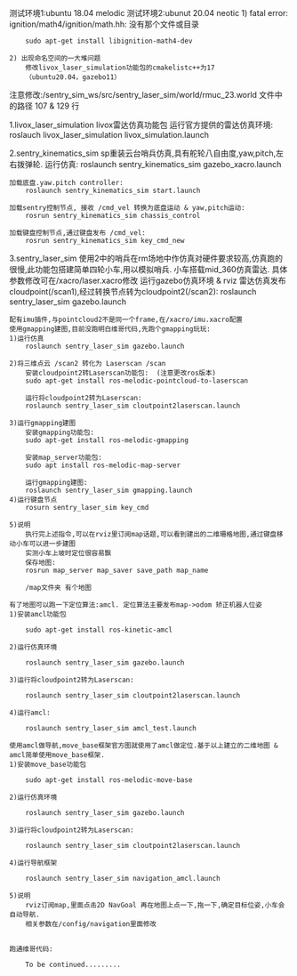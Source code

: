 测试环境1:ubuntu 18.04 melodic 
测试环境2:ubunut 20.04 neotic
	1) fatal error: ignition/math4/ignition/math.hh: 没有那个文件或目录

		sudo apt-get install libignition-math4-dev
		
	2) 出现命名空间的一大堆问题
		修改livox_laser_simulation功能包的cmakelistc++为17
		（ubuntu20.04，gazebo11）

注意修改:/sentry_sim_ws/src/sentry_laser_sim/world/rmuc_23.world 文件中的路径 107 & 129 行

1.livox_laser_simulation
    livox雷达仿真功能包
    运行官方提供的雷达仿真环境:
		roslauch livox_laser_simulation livox_simulation.launch 

2.sentry_kinematics_sim
    sp重装云台哨兵仿真,具有舵轮八自由度,yaw,pitch,左右拨弹轮.
    运行仿真:
		roslaunch sentry_kinematics_sim gazebo_xacro.launch 

    加载底盘.yaw.pitch controller:
		roslaunch sentry_kinematics_sim start.launch 

    加载sentry控制节点, 接收 /cmd_vel 转换为底盘运动 & yaw,pitch运动:
		rosrun sentry_kinematics_sim chassis_control 

    加载键盘控制节点,通过键盘发布 /cmd_vel:
		rosrun sentry_kinematics_sim key_cmd_new 

3.sentry_laser_sim 
    使用2中的哨兵在rm场地中作仿真对硬件要求较高,仿真跑的很慢,此功能包搭建简单四轮小车,用以模拟哨兵.
    小车搭载mid_360仿真雷达. 具体参数修改可在/xacro/laser.xacro修改
    运行gazebo仿真环境 & rviz 雷达仿真发布cloudpoint(/scan1),经过转换节点转为cloudpoint2(/scan2):
		roslaunch sentry_laser_sim gazebo.launch 

    配有imu插件,与pointcloud2不是同一个frame,在/xacro/imu.xacro配置
    使用gmapping建图,目前没跑明白维哥代码,先跑个gmapping玩玩:
	1)运行仿真
		roslaunch sentry_laser_sim gazebo.launch

	2)将三维点云 /scan2 转化为 Laserscan /scan
	    安装cloudpoint2转Laserscan功能包:  (注意更改ros版本)
		sudo apt-get install ros-melodic-pointcloud-to-laserscan 

	    运行将cloudpoint2转为Laserscan:
		roslaunch sentry_laser_sim cloutpoint2laserscan.launch

	3)运行gmapping建图
	    安装gmapping功能包:
		sudo apt-get install ros-melodic-gmapping

	    安装map_server功能包:
		sudo apt install ros-melodic-map-server
	  
	    运行gmapping建图:
		roslaunch sentry_laser_sim gmapping.launch
	4)运行键盘节点
		rosurn sentry_laser_sim key_cmd

	5)说明
	    执行完上述指令,可以在rviz里订阅map话题,可以看到建出的二维珊格地图,通过键盘移动小车可以进一步建图
	    实测小车上坡时定位很容易飘
	    保存地图:
		rosrun map_server map_saver save_path map_name

	    /map文件夹 有个地图

    有了地图可以跑一下定位算法:amcl. 定位算法主要发布map->odom 矫正机器人位姿
	1)安装amcl功能包

		sudo apt-get install ros-kinetic-amcl

	2)运行仿真环境

		roslaunch sentry_laser_sim gazebo.launch

	3)运行将cloudpoint2转为Laserscan:

		roslaunch sentry_laser_sim cloutpoint2laserscan.launch

	4)运行amcl:

		roslaunch sentry_laser_sim amcl_test.launch

    使用amcl做导航,move_base框架官方图就使用了amcl做定位.基于以上建立的二维地图 & amcl简单使用move_base框架.
	1)安装move_base功能包
		
		sudo apt-get install ros-melodic-move-base

	2)运行仿真环境

		roslaunch sentry_laser_sim gazebo.launch

	3)运行将cloudpoint2转为Laserscan:

		roslaunch sentry_laser_sim cloutpoint2laserscan.launch

	4)运行导航框架
	
		roslaunch sentry_laser_sim navigation_amcl.launch

	5)说明
	    rviz订阅map,里面点击2D NavGoal 再在地图上点一下,拖一下,确定目标位姿,小车会自动导航.
	    相关参数在/config/navigation里面修改


    跑通维哥代码:
             
		To be continued.........
	




    
    
